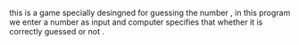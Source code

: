 this is a game specially desingned for guessing the number , in this program we enter a number as input and computer specifies that whether  it is correctly guessed or not .
